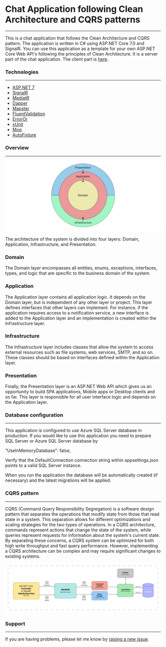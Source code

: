 # Chat Application following Clean Architecture and CQRS patterns
---
This is a chat application that follows the Clean Architecture and CQRS pattern. The application is written in C# using ASP.NET Core 7.0 and SignalR. You can use this application as a template for your own ASP.NET Core Web API's following the principles of Clean Architecture. It is a server part of the chat application. The client part is [here](https://github.com/ilyam3004/ChatApp).
### Technologies

---
- [ASP.NET 7](https://dotnet.microsoft.com/en-us/apps/aspnet)
- [SignalR](https://learn.microsoft.com/en-us/aspnet/signalr/overview/getting-started/introduction-to-signalr)
- [MediatR](https://github.com/jbogard/MediatR)
- [Dapper](https://github.com/DapperLib/Dapper) 
- [Mapster](https://github.com/MapsterMapper/Mapster)
- [FluentValidation](https://github.com/FluentValidation/FluentValidation)
- [ErrorOr](https://www.nuget.org/packages/ErrorOr/0.1.0)
- [xUnit](https://github.com/xunit/xunit) 
- [Moq](https://github.com/moq/moq4)
- [AutoFixture](https://github.com/AutoFixture/AutoFixture)

### Overview
---

![](/docs/img/clean-architecture-model.jpg "Clean Architecture model")

The architecture of the system is divided into four layers: Domain, Application, Infrastructure, and Presentation.

### Domain
The Domain layer encompasses all entities, enums, exceptions, interfaces, types, and logic that are specific to the business domain of the system.

### Application
The Application layer contains all application logic. It depends on the Domain layer, but is independent of any other layer or project. This layer defines interfaces that other layers can implement. For instance, if the application requires access to a notification service, a new interface is added to the Application layer and an implementation is created within the Infrastructure layer.

### Infrastructure
The Infrastructure layer includes classes that allow the system to access external resources such as file systems, web services, SMTP, and so on. These classes should be based on interfaces defined within the Application layer.

### Presentation
Finally, the Presentation layer is an ASP.NET Web API which gives us an opportunity to build SPA applications, Mobile apps or Desktop clients and so far. This layer is responsible for all user interface logic and depends on the Application layer.


### Database configuration
---
This application is configured to use Azure SQL Server database in production. If you would like to use this application you need to prepare SQL Server or Azure SQL Server database by 

  "UseInMemoryDatabase": false,

Verify that the DefaultConnection connection string within appsettings.json points to a valid SQL Server instance.

When you run the application the database will be automatically created (if necessary) and the latest migrations will be applied.
### CQRS pattern
---
CQRS (Command Query Responsibility Segregation) is a software design pattern that separates the operations that modify state from those that read state in a system. This separation allows for different optimizations and scaling strategies for the two types of operations. In a CQRS architecture, commands represent actions that change the state of the system, while queries represent requests for information about the system's current state. By separating these concerns, a CQRS system can be optimized for both high write throughput and fast query performance. However, implementing a CQRS architecture can be complex and may require significant changes to existing systems.

![](/docs/img/cqrs-model.jpg "CQRS model")

### Support
---
If you are having problems, please let me know by [raising a new issue](https://github.com/ilyam3004/ChatAppServer/issues).
